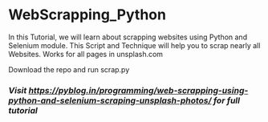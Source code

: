 # WebScrapping_Python
In this Tutorial, we will learn about scrapping websites using Python and Selenium module. This Script and Technique will help you to scrap nearly all Websites. Works for all pages in unsplash.com

Download the repo and run scrap.py

### *Visit https://pyblog.in/programming/web-scrapping-using-python-and-selenium-scraping-unsplash-photos/ for full tutorial*
